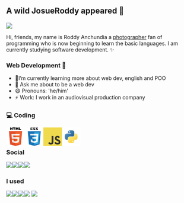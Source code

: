 ## A wild JosueRoddy appeared 👋

<img align="center" src="https://media.giphy.com/media/13HgwGsXF0aiGY/giphy.gif">



Hi, friends, my name is Roddy Anchundia a [photographer] fan of programming who is now beginning to learn the basic languages. I am currently studying software development. ✨

### Web Development 🌱


- 📕I’m currently learning more about web dev, english and POO
- 💬 Ask me about to be a web dev
- 😄 Pronouns: 'he/him'
- ⚡ Work: I work in an audiovisual production company

### 💻 Coding 
<img align="left" alt="HTML5" width="50px" src="https://raw.githubusercontent.com/github/explore/80688e429a7d4ef2fca1e82350fe8e3517d3494d/topics/html/html.png" />

<img align="left" alt="CSS" width="50px" src="https://raw.githubusercontent.com/github/explore/80688e429a7d4ef2fca1e82350fe8e3517d3494d/topics/css/css.png"/>

<img align="left" alt="JAVASCRIPT" width="50px" src="https://raw.githubusercontent.com/github/explore/80688e429a7d4ef2fca1e82350fe8e3517d3494d/topics/javascript/javascript.png" />

<img align="left" alt="JAVASCRIPT" width="50px" src="https://raw.githubusercontent.com/github/explore/80688e429a7d4ef2fca1e82350fe8e3517d3494d/topics/python/python.png" />

<br/>

<br/>

### Social

<img align="left" src="https://img.shields.io/badge/Telegram-2CA5E0?style=for-the-badge&logo=telegram&logoColor=white" >
<img align="left" src="https://img.shields.io/badge/Instagram-E4405F?style=for-the-badge&logo=instagram&logoColor=white">
<img align="left" src="https://img.shields.io/badge/Gmail-D14836?style=for-the-badge&logo=gmail&logoColor=white">
<img src="https://img.shields.io/badge/GitHub-100000?style=for-the-badge&logo=github&logoColor=white">


### I used
<img align= "left" src="https://img.shields.io/badge/Visual studio-1A75C8?style=for-the-badge&logo=visualstudiocode&logoColor=white">
<img align="left" src="https://img.shields.io/badge/Photoshop-4169E1?style=for-the-badge&logo=adobephotoshop&logoColor=white">
<img align="left" src="https://img.shields.io/badge/Premiere pro-7A3ADA?style=for-the-badge&logo=adobepremierepro&logoColor=white">
<img src="https://img.shields.io/badge/After effects-A910A7?style=for-the-badge&logo=adobeaftereffects&logoColor=white">
<img src="https://img.shields.io/badge/Lightroom-065CD6?style=for-the-badge&logo=adobelightroom&logoColor=white">




<!--  Links -->
[photographer]: https://www.instagram.com/josueroddy/